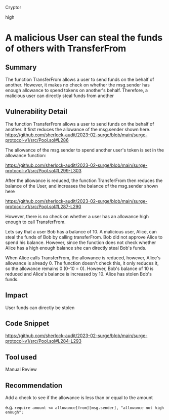 Cryptor

high

# A malicious User can steal the funds of others with TransferFrom

## Summary
The function TransferFrom allows a user to send funds on the behalf of another. However, it makes no check on whether the msg.sender has enough allowance to spend tokens on another's behalf. Therefore, a malicious user can directly steal funds from another

## Vulnerability Detail
The function TransferFrom allows a user to send funds on the behalf of another. It first reduces the allowance of the msg.sender shown here. 
https://github.com/sherlock-audit/2023-02-surge/blob/main/surge-protocol-v1/src/Pool.sol#L286

The allowance of the msg.sender to spend another user's token is set in the allowance function:

https://github.com/sherlock-audit/2023-02-surge/blob/main/surge-protocol-v1/src/Pool.sol#L299-L303

After the allowance is reduced, the function TransferFrom then reduces the balance of the User, and increases the balance of the msg.sender shown here 

https://github.com/sherlock-audit/2023-02-surge/blob/main/surge-protocol-v1/src/Pool.sol#L287-L290

However, there is no check on whether a user has an allowance high enough to call TransferFrom.

Lets say that a user Bob has a balance of 10. A malicious user, Alice, can steal the funds of Bob by calling transferFrom. Bob did not approve Alice to spend his balance. However, since the function does not check whether Alice has a high enough balance she can directly steal Bob's funds.

When Alice calls TransferFrom, the allowance is reduced, however, Alice's allowance is already 0. The function doesn't check this, it only reduces it, so the allowance remains 0 (0-10 = 0). However, Bob's balance of 10 is reduced and Alice's balance is increased by 10. Alice has stolen Bob's funds.

## Impact
User funds can directly be stolen 

## Code Snippet

https://github.com/sherlock-audit/2023-02-surge/blob/main/surge-protocol-v1/src/Pool.sol#L284-L293

## Tool used

Manual Review

## Recommendation
Add a check to see if the allowance is less than or equal to the amount 

e.g. 
```require amount <= allowance[from][msg.sender], "allowance not high enough"; ```
